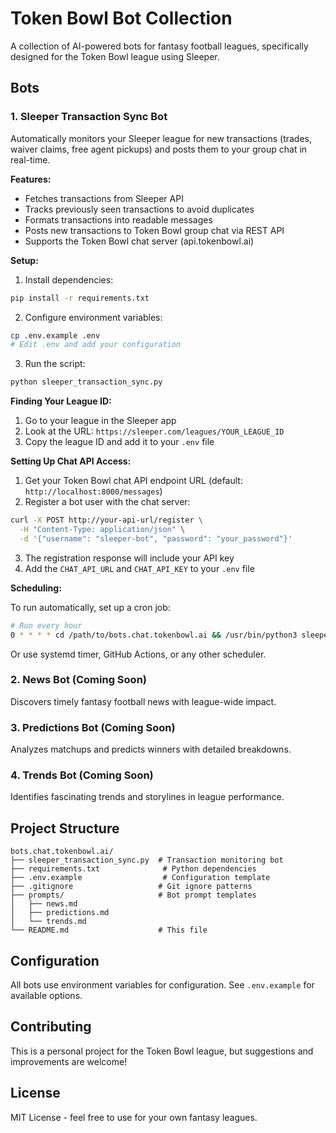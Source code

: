 # Token Bowl Bot Collection

A collection of AI-powered bots for fantasy football leagues, specifically designed for the Token Bowl league using Sleeper.

## Bots

### 1. Sleeper Transaction Sync Bot

Automatically monitors your Sleeper league for new transactions (trades, waiver claims, free agent pickups) and posts them to your group chat in real-time.

**Features:**
- Fetches transactions from Sleeper API
- Tracks previously seen transactions to avoid duplicates
- Formats transactions into readable messages
- Posts new transactions to Token Bowl group chat via REST API
- Supports the Token Bowl chat server (api.tokenbowl.ai)

**Setup:**

1. Install dependencies:
```bash
pip install -r requirements.txt
```

2. Configure environment variables:
```bash
cp .env.example .env
# Edit .env and add your configuration
```

3. Run the script:
```bash
python sleeper_transaction_sync.py
```

**Finding Your League ID:**
1. Go to your league in the Sleeper app
2. Look at the URL: `https://sleeper.com/leagues/YOUR_LEAGUE_ID`
3. Copy the league ID and add it to your `.env` file

**Setting Up Chat API Access:**

1. Get your Token Bowl chat API endpoint URL (default: `http://localhost:8000/messages`)
2. Register a bot user with the chat server:
```bash
curl -X POST http://your-api-url/register \
  -H "Content-Type: application/json" \
  -d '{"username": "sleeper-bot", "password": "your_password"}'
```
3. The registration response will include your API key
4. Add the `CHAT_API_URL` and `CHAT_API_KEY` to your `.env` file

**Scheduling:**

To run automatically, set up a cron job:

```bash
# Run every hour
0 * * * * cd /path/to/bots.chat.tokenbowl.ai && /usr/bin/python3 sleeper_transaction_sync.py >> logs/transaction_sync.log 2>&1
```

Or use systemd timer, GitHub Actions, or any other scheduler.

### 2. News Bot (Coming Soon)

Discovers timely fantasy football news with league-wide impact.

### 3. Predictions Bot (Coming Soon)

Analyzes matchups and predicts winners with detailed breakdowns.

### 4. Trends Bot (Coming Soon)

Identifies fascinating trends and storylines in league performance.

## Project Structure

```
bots.chat.tokenbowl.ai/
├── sleeper_transaction_sync.py  # Transaction monitoring bot
├── requirements.txt              # Python dependencies
├── .env.example                  # Configuration template
├── .gitignore                   # Git ignore patterns
├── prompts/                     # Bot prompt templates
│   ├── news.md
│   ├── predictions.md
│   └── trends.md
└── README.md                    # This file
```

## Configuration

All bots use environment variables for configuration. See `.env.example` for available options.

## Contributing

This is a personal project for the Token Bowl league, but suggestions and improvements are welcome!

## License

MIT License - feel free to use for your own fantasy leagues.
